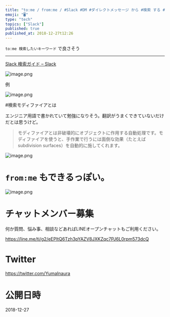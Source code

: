 ```yaml
---
title: "to:me / from:me / #Slack #DM #ダイレクトメッセージ から #検索 する #方法 を知りたい人生だった‥ @yu"
emoji: "🖥"
type: "tech"
topics: ["Slack"]
published: true
published_at: 2018-12-27t12:26
---
```


`to:me 検索したいキーワード` で良さそう


---

[Slack 検索ガイド – Slack](https://get.slack.help/hc/ja/articles/202528808-Slack-%E6%A4%9C%E7%B4%A2%E3%82%AC%E3%82%A4%E3%83%89-#%E3%83%81%E3%83%A3%E3%83%B3%E3%83%8D%E3%83%AB-dm-4)

![image.png](https://qiita-image-store.s3.amazonaws.com/0/89618/fff1278f-72ba-7749-a3d4-2ba61653bba4.png)


例

![image.png](https://qiita-image-store.s3.amazonaws.com/0/89618/329ec7c8-6637-8321-3326-f517ba8f6018.png)

#検索モディファイアとは

エンジニア用語で書かれていて勉強になりそう。翻訳がうまくできていないだけだとは思うけど。

>モディファイアとは非破壊的にオブジェクトに作用する自動処理です。モディファイアを使うと、手作業で行うには面倒な効果（たとえばsubdivision surfaces）を自動的に施してくれます。


![image.png](https://qiita-image-store.s3.amazonaws.com/0/89618/9d27a9ab-8cc0-54bd-dd47-0bcf703697dc.png)


# `from:me` もできるっぽい。

![image.png](https://qiita-image-store.s3.amazonaws.com/0/89618/2343a5a0-cc74-ed5c-49f4-3bbb1d828e8b.png)









<!-- Update From Qiita API -->

# チャットメンバー募集


何か質問、悩み事、相談などあればLINEオープンチャットもご利用ください。

https://line.me/ti/g2/eEPltQ6Tzh3pYAZV8JXKZqc7PJ6L0rpm573dcQ





# Twitter


https://twitter.com/YumaInaura


<!-- Update From Qiita API -->



# 公開日時

2018-12-27

